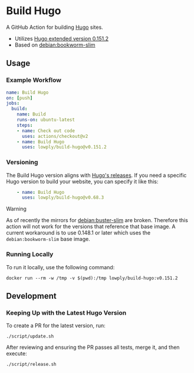 # Build Hugo

A GitHub Action for building [Hugo](https://gohugo.io/) sites.

- Utilizes [Hugo extended version 0.151.2](https://github.com/gohugoio/hugo/releases/tag/v0.151.2)
- Based on [debian:bookworm-slim](https://hub.docker.com/_/debian/)

## Usage

### Example Workflow

```yaml
name: Build Hugo
on: [push]
jobs:
  build:
    name: Build
    runs-on: ubuntu-latest
    steps:
    - name: Check out code
      uses: actions/checkout@v2
    - name: Build Hugo
      uses: lowply/build-hugo@v0.151.2
```

### Versioning

The Build Hugo version aligns with [Hugo's releases](https://github.com/gohugoio/hugo/releases). If you need a specific Hugo version to build your website, you can specify it like this:

```yaml
    - name: Build Hugo
      uses: lowply/build-hugo@v0.68.3
```

> [!WARNING]
> As of recently the mirrors for [debian:buster-slim](https://hub.docker.com/_/debian/) are broken. Therefore this action will not work for the versions that reference that base image. A current workaround is to use 0.148.1 or later which uses the `debian:bookworm-slim` base image.

### Running Locally

To run it locally, use the following command:

```
docker run --rm -w /tmp -v $(pwd):/tmp lowply/build-hugo:v0.151.2
```

## Development

### Keeping Up with the Latest Hugo Version

To create a PR for the latest version, run:

```
./script/update.sh
```

After reviewing and ensuring the PR passes all tests, merge it, and then execute:

```
./script/release.sh
```

